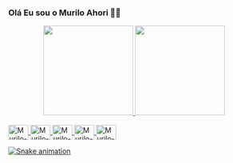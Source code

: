 ### Olá Eu sou o Murilo Ahori 🤙🏾

<div align="center">
  <a href="https://github.com/muriloahori">
  <img height="180em" src="https://github-readme-stats.vercel.app/api?username=muriloahori&show_icons=true&theme=dark&include_all_commits=true&count_private=true"/>
  <img height="180em" src="https://github-readme-stats.vercel.app/api/top-langs/?username=muriloahori&layout=compact&langs_count=7&theme=dark"/>
</div>
<div style="display: inline_block"><br>
  <img align="center" alt="Murilo-CSS" height="30" width="40" src="https://cdn.jsdelivr.net/gh/devicons/devicon/icons/java/java-original.svg">
  <img align="center" alt="Murilo-HTML" height="30" width="40" src="https://cdn.jsdelivr.net/gh/devicons/devicon/icons/html5/html5-original.svg">
  <img align="center" alt="Murilo-CSS" height="30" width="40" src="https://cdn.jsdelivr.net/gh/devicons/devicon/icons/css3/css3-original.svg">
  <img align="center" alt="Murilo-C" height="30" width="40" src="https://cdn.jsdelivr.net/gh/devicons/devicon/icons/c/c-original.svg">
  <img align="center" alt="Murilo-Arduino" height="30" width="40" src="https://cdn.jsdelivr.net/gh/devicons/devicon/icons/arduino/arduino-original.svg">
</div>

![Snake animation](https://github.com/muriloahori/muriloahori/blob/output/github-contribution-grid-snake.svg)
<!--
**MuriloAhori/MuriloAhori** is a ✨ _special_ ✨ repository because its `README.md` (this file) appears on your GitHub profile.

Here are some ideas to get you started:

- 🔭 I’m currently working on ...
- 🌱 I’m currently learning ...
- 👯 I’m looking to collaborate on ...
- 🤔 I’m looking for help with ...
- 💬 Ask me about ...
- 📫 How to reach me: ...
- 😄 Pronouns: ...
- ⚡ Fun fact: ...
-->
